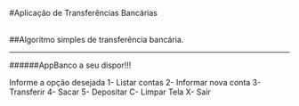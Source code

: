 #Aplicação de Transferências Bancárias

<br>##Algoritmo simples de transferência bancária.<br/>

_________________________________________________________

######AppBanco a seu dispor!!!
        
Informe a opção desejada
1- Listar contas
2- Informar nova conta
3- Transferir
4- Sacar
5- Depositar
C- Limpar Tela
X- Sair
